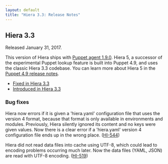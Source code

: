 ```yaml
---
layout: default
title: "Hiera 3.3: Release Notes"
---
```


[`puppet-agent`]: /puppet/latest/about_agent.html
[Puppet agent 1.9.0]: /puppet/latest/release_notes_agent.html#puppet-agent-190
[Puppet 4.9 release notes]: /puppet/4.9/release_notes.html#puppet-490


## Hiera 3.3

Released January 31, 2017.

This version of Hiera ships with [Puppet agent 1.9.0][]. Hiera 5, a successor of the experimental Puppet lookup feature is built into Puppet 4.9, and uses the classic Hiera 3.3 codebase. You can learn more about Hiera 5 in the [Puppet 4.9 release notes][].

* [Fixed in Hiera 3.3](https://tickets.puppetlabs.com/issues/?jql=fixVersion+%3D+%27HI+3.3.0%27)
* [Introduced in Hiera 3.3](https://tickets.puppetlabs.com/issues/?jql=affectedVersion+%3D+%27HI+3.3.0%27)

### Bug fixes

Hiera now errors if it is given a 'hiera.yaml' configuration file that uses the version 4 format, because that format is only available in environments and modules. Previously, Hiera silently ignored its content and no keys were given values. Now there is a clear error if a 'hiera.yaml' version 4 configuration file ends up in the wrong place. ([HI-544](https://tickets.puppetlabs.com/browse/HI-544))

Hiera did not read data files into cache using UTF-8, which could lead to encoding problems occurring much later. Now the data files (YAML, JSON) are read with UTF-8 encoding. ([HI-519](https://tickets.puppetlabs.com/browse/HI-519))
